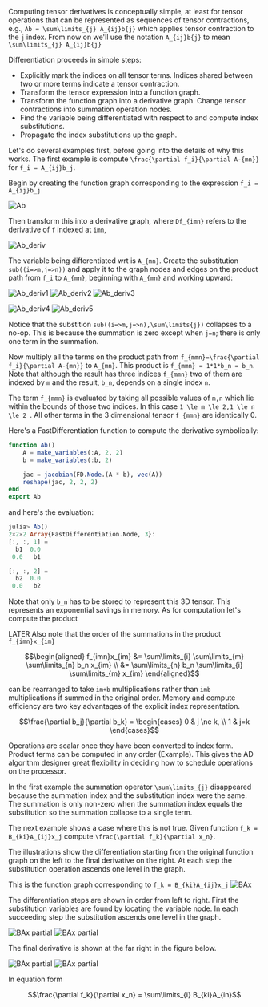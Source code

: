 Computing tensor derivatives is conceptually simple, at least for tensor operations that can be represented as sequences of tensor contractions, e.g., ``Ab = \sum\limits_{j} A_{ij}b{j}`` which applies tensor contraction to the ``j`` index. From now on we'll use the notation ``A_{ij}b{j}`` to mean ``\sum\limits_{j} A_{ij}b{j}``

Differentiation proceeds in simple steps:

* Explicitly mark the indices on all tensor terms. Indices shared between two or more terms indicate a tensor contraction.
* Transform the tensor expression into a function graph.
* Transform the function graph into a derivative graph. Change tensor contractions into summation operation nodes.
* Find the variable being differentiated with respect to and compute index substitutions. 
* Propagate the index substitutions up the graph.

Let's do several examples first, before going into the details of why this works. The first example is compute ``\frac{\partial f_i}{\partial A-{mn}}`` for ``f_i = A_{ij}b_j``. 

Begin by creating the function graph corresponding to the expression ``f_i = A_{ij}b_j``

![Ab](illustrations/Ab/Ab_illustration.svg)

Then transform this into a derivative graph, where ``Df_{imn}`` refers to the derivative of ``f`` indexed at ``imn``,

![Ab_deriv](illustrations/Ab/Ab_illustrationD.svg)

The variable being differentiated wrt is ``A_{mn}``. Create the substitution ``sub((i=>m,j=>n))`` and apply it to the graph nodes and edges on the product path from ``f_i`` to ``A_{mn}``, beginning with ``A_{mn}`` and working upward:

![Ab_deriv1](illustrations/Ab/Ab_partial_Aij_step1D.svg)
![Ab_deriv2](illustrations/Ab/Ab_partial_Aij_step2D.svg)
![Ab_deriv3](illustrations/Ab/Ab_partial_Aij_step3D.svg)

![Ab_deriv4](illustrations/Ab/Ab_partial_Aij_step4D.svg)
![Ab_deriv5](illustrations/Ab/Ab_partial_Aij_step5D.svg)

Notice that the substition ``sub((i=>m,j=>n),\sum\limits{j})`` collapses to a no-op. This is because the summation is zero except when ``j=n``; there is only one term in the summation.

Now multiply all the terms on the product path from ``f_{mmn}=\frac{\partial f_i}{\partial A-{mn}}`` to ``A_{mn}``. This product is ``f_{mmn} = 1*1*b_n = b_n``. Note that although the result has three indices ``f_{mmn}`` two of them are indexed by ``m`` and the result, ``b_n``, depends on a single index ``n``.

The term ``f_{mmn}`` is evaluated by taking all possible values of ``m,n`` which lie within the bounds of those two indices. In this case ``1 \le m \le 2,1 \le n \le 2 ``. All other terms in the 3 dimensional tensor ``f_{mmn}`` are identically 0.

Here's a FastDifferentiation function to compute the derivative symbolically:
```julia
function Ab()
    A = make_variables(:A, 2, 2)
    b = make_variables(:b, 2)

    jac = jacobian(FD.Node.(A * b), vec(A))
    reshape(jac, 2, 2, 2)
end
export Ab
```
and here's the evaluation:
```julia
julia> Ab()
2×2×2 Array{FastDifferentiation.Node, 3}:
[:, :, 1] =
  b1  0.0
 0.0   b1

[:, :, 2] =
  b2  0.0
 0.0   b2
```
Note that only ``b_n`` has to be stored to represent this 3D tensor. This represents an exponential savings in memory. As for computation let's compute the product 

LATER
Also note that the order of the summations in the product ``f_{imn}x_{im}`` 
```math
\begin{aligned}
f_{imn}x_{im} &= \sum\limits_{i} \sum\limits_{m} \sum\limits_{n} b_n x_{im} \\
&=  \sum\limits_{n} b_n \sum\limits_{i} \sum\limits_{m} x_{im}
\end{aligned}
```
can be rearranged to take ``im+b`` multiplications rather than ``imb`` multiplications if summed in the original order. Memory and compute efficiency are two key advantages of the explicit index representation.


```math
\frac{\partial b_j}{\partial b_k} = \begin{cases}
0  & j \ne k, \\
1 & j=k
\end{cases}
```

Operations are scalar once they have been converted to index form. Product terms can be computed in any order (Example). This gives the AD algorithm designer great flexibility in deciding how to schedule operations on the processor.


In the first example the summation operator ``\sum\limits_{j}`` disappeared because the summation index and the substitution index were the same. The summation is only non-zero when the summation index equals the substitution so the summation collapse to a single term. 

The next example shows a case where this is not true. Given function ``f_k = B_{ki}A_{ij}x_j`` compute ``\frac{\partial f_k}{\partial x_n}``.

The illustrations show the differentiation starting from the original function graph on the left to the final derivative on the right. At each step the substitution operation ascends one level in the graph.

This is the function graph corresponding to ``f_k = B_{ki}A_{ij}x_j`` ![BAx](illustrations/BAx/BAx_illustration.svg)

The differentiation steps are shown in order from left to right. First the substitution variables are found by locating the variable node. In each succeeding step the substitution ascends one level in the graph.

![BAx partial](illustrations/BAx/BAx_partial_xj_step1D.svg)
![BAx partial](illustrations/BAx/BAx_partial_xj_step2D.svg)

 The final derivative is shown at the far right in the figure below.

![BAx partial](illustrations/BAx/BAx_partial_xj_step3D.svg)
![BAx partial](illustrations/BAx/BAx_partial_xj_step4D.svg)

In equation form
```math
\frac{\partial f_k}{\partial x_n} = \sum\limits_{i} B_{ki}A_{in}
```






